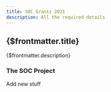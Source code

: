 ```yaml
---
title: SOC Grants 2021
description: All the required details
---
```


## {$frontmatter.title}

{$frontmatter.description}

### The SOC Project

Add new stuff
